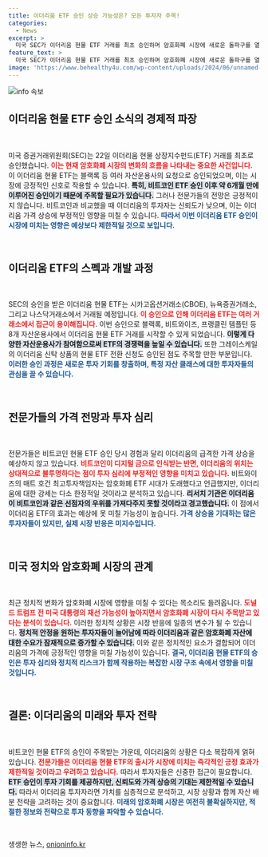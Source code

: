 ```yaml
---
title: 이더리움 ETF 승인 상승 가능성은? 모든 투자자 주목!
categories:
  - News
excerpt: >
  미국 SEC가 이더리움 현물 ETF 거래를 최초 승인하며 암호화폐 시장에 새로운 돌파구를 열었다. 투자자들은 이더리움의 급등세를 기대하지만, 전문가들은 비트코인과 같은 폭발적인 상승은 어려울 것이라 경고한다.
feature_text: >
  미국 SEC가 이더리움 현물 ETF 거래를 최초 승인하며 암호화폐 시장에 새로운 돌파구를 열었다. 투자자들은 이더리움의 급등세를 기대하지만, 전문가들은 비트코인과 같은 폭발적인 상승은 어려울 것이라 경고한다.
image: 'https://www.behealthy4u.com/wp-content/uploads/2024/06/unnamed-file.png'
---
```


<p><img src="https://www.behealthy4u.com/wp-content/uploads/2024/06/unnamed-file.png" alt="info 속보" /></p>

<h2 data-ke-size="size26">이더리움 현물 ETF 승인 소식의 경제적 파장</h2>

<p data-ke-size="size16">&nbsp;</p>

<p>미국 증권거래위원회(SEC)는 22일 이더리움 현물 상장지수펀드(ETF) 거래를 최초로 승인했습니다. <b><span style="color: #ee2323;">이는 현재 암호화폐 시장의 변화의 흐름을 나타내는 중요한 사건입니다.</span></b> 이 이더리움 현물 ETF는 블랙록 등 여러 자산운용사의 요청으로 승인되었으며, 이는 시장에 긍정적인 신호로 작용할 수 있습니다. <b><span style="background-color: #21538527;">특히, 비트코인 ETF 승인 이후 약 6개월 만에 이루어진 승인이기 때문에 주목할 필요가 있습니다.</span></b> 그러나 전문가들의 전망은 긍정적이지 않습니다. 비트코인과 비교했을 때 이더리움의 투자자는 신뢰도가 낮으며, 이는 이더리움 가격 상승에 부정적인 영향을 미칠 수 있습니다. <b><span style="color: #1a5490;">따라서 이번 이더리움 ETF 승인이 시장에 미치는 영향은 예상보다 제한적일 것으로 보입니다.</span></b></p>

<p data-ke-size="size16">&nbsp;</p>

<h2 data-ke-size="size26">이더리움 ETF의 스펙과 개발 과정</h2>

<p data-ke-size="size16">&nbsp;</p>

<p>SEC의 승인을 받은 이더리움 현물 ETF는 시카고옵션거래소(CBOE), 뉴욕증권거래소, 그리고 나스닥거래소에서 거래될 예정입니다. <b><span style="color: #ee2323;">이 승인으로 인해 이더리움 ETF는 여러 거래소에서 접근이 용이해집니다.</span></b> 이번 승인으로 블랙록, 비트와이즈, 프랭클린 템플턴 등 8개 자산운용사에서 이더리움 현물 ETF 거래를 시작할 수 있게 되었습니다. <b><span style="background-color: #21538527;">이렇게 다양한 자산운용사가 참여함으로써 ETF의 경쟁력을 높일 수 있습니다.</span></b> 또한 그레이스케일의 이더리움 신탁 상품의 현물 ETF 전환 신청도 승인된 점도 주목할 만한 부분입니다. <b><span style="color: #1a5490;">이러한 승인 과정은 새로운 투자 기회를 창출하며, 특정 자산 클래스에 대한 투자자들의 관심을 끌 수 있습니다.</span></b></p>

<p data-ke-size="size16">&nbsp;</p>

<h2 data-ke-size="size26">전문가들의 가격 전망과 투자 심리</h2>

<p data-ke-size="size16">&nbsp;</p>

<p>전문가들은 비트코인 현물 ETF 승인 당시 경험과 달리 이더리움의 급격한 가격 상승을 예상하지 않고 있습니다. <b><span style="color: #ee2323;">비트코인이 디지털 금으로 인식받는 반면, 이더리움의 위치는 상대적으로 불투명하다는 점이 투자 심리에 부정적인 영향을 미치고 있습니다.</span></b> 비트와이즈의 매트 호건 최고투자책임자는 암호화폐 ETF 시대가 도래했다고 언급했지만, 이더리움에 대한 강세는 다소 한정적일 것이라고 분석하고 있습니다. <b><span style="background-color: #21538527;">리서치 기관은 이더리움이 비트코인과 같은 선점자의 우위를 가져다주지 못할 것이라고 경고했습니다.</span></b> 이 점에서 이더리움 ETF의 효과는 예상에 못 미칠 가능성이 높습니다. <b><span style="color: #1a5490;">가격 상승을 기대하는 많은 투자자들이 있지만, 실제 시장 반응은 미지수입니다.</span></b></p>

<p data-ke-size="size16">&nbsp;</p>

<h2 data-ke-size="size26">미국 정치와 암호화폐 시장의 관계</h2>

<p data-ke-size="size16">&nbsp;</p>

<p>최근 정치적 변화가 암호화폐 시장에 영향을 미칠 수 있다는 목소리도 들려옵니다. <b><span style="color: #ee2323;">도널드 트럼프 전 미국 대통령의 재선 가능성이 높아지면서 암호화폐 시장이 다시 주목받고 있다는 분석이 있습니다.</span></b> 이러한 정치적 상황은 시장 반응에 일종의 변수가 될 수 있습니다. <b><span style="background-color: #21538527;">정치적 안정을 원하는 투자자들이 늘어남에 따라 이더리움과 같은 암호화폐 자산에 대한 수요가 잠재적으로 증가할 수 있습니다.</span></b> 이와 같은 정치적인 요소가 결합되어 이더리움의 가격에 긍정적인 영향을 미칠 가능성이 있습니다. <b><span style="color: #1a5490;">결국, 이더리움 현물 ETF의 승인은 투자 심리와 정치적 리스크가 함께 작용하는 복잡한 시장 구조 속에서 영향을 미칠 것입니다.</span></b></p>

<p data-ke-size="size16">&nbsp;</p>

<h2 data-ke-size="size26">결론: 이더리움의 미래와 투자 전략</h2>

<p data-ke-size="size16">&nbsp;</p>

<p>비트코인 현물 ETF의 승인이 주목받는 가운데, 이더리움의 상황은 다소 복잡하게 얽혀 있습니다. <b><span style="color: #ee2323;">전문가들은 이더리움 현물 ETF의 출시가 시장에 미치는 즉각적인 긍정 효과가 제한적일 것이라고 우려하고 있습니다.</span></b> 따라서 투자자들은 신중한 접근이 필요합니다. <b><span style="background-color: #21538527;">ETF 승인이 투자 기회를 제공하지만, 신뢰도와 가격 상승의 기대는 제한적일 수 있습니다.</span></b> 따라서 이더리움 투자자라면 가치를 심층적으로 분석하고, 시장 상황과 함께 자산 배분 전략을 고려하는 것이 중요합니다. <b><span style="color: #1a5490;">미래의 암호화폐 시장은 여전히 불확실하지만, 적절한 정보와 전략으로 투자 동향을 파악할 수 있습니다.</span></b></p>

<p data-ke-size="size16">&nbsp;</p> 
생생한 뉴스, <a href="https://onioninfo.kr" rel="dofollow">onioninfo.kr</a>


